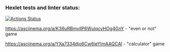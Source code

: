 ### Hexlet tests and linter status:
[![Actions Status](https://github.com/AliUmarov/frontend-project-44/workflows/hexlet-check/badge.svg)](https://github.com/AliUmarov/frontend-project-44/actions)

  https://asciinema.org/a/K36uRBmviIP6WulqcvHOg4GnY - "even or not" game

  https://asciinema.org/a/YXa7334djo6Cw6ieYlmAAQCAl - "calculator" game 
